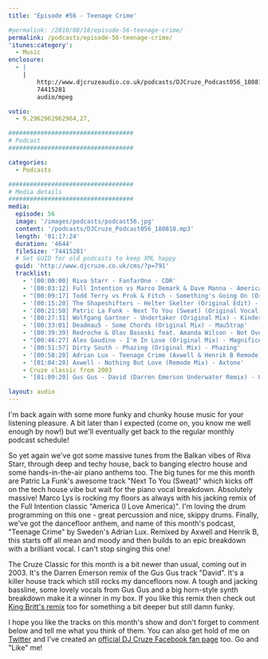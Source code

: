 ```yaml
---
title: 'Episode #56 - Teenage Crime'

#permalink: /2010/08/18/episode-56-teenage-crime/
permalink: /podcasts/episode-56-teenage-crime/
'itunes:category':
  - Music
enclosure:
  - |
    |
        http://www.djcruzeaudio.co.uk/podcasts/DJCruze_Podcast056_180810.mp3
        74415281
        audio/mpeg

votio:
  - 9.2962962962964,27,

###################################
# Podcast
###################################

categories:
  - Podcasts

###################################
# Media details
###################################
media:
  episode: 56
  image: '/images/podcasts/podcast56.jpg'
  content: '/podcasts/DJCruze_Podcast056_180810.mp3'
  length: '01:17:24'
  duration: '4644'
  fileSize: '74415281'
  # Set GUID for old podcasts to keep XML happy
  guid: 'http://www.djcruze.co.uk/cms/?p=791'
  tracklist:
    - '[00:00:00] Riva Starr - FanfarOne - CDR'
    - '[00:03:12] Full Intention vs Marco Demark & Dave Manna - America (I Love America) (LYS Remix) - Full Intention'
    - "[00:09:17] Todd Terry vs Prok & Fitch - Something's Going On (Original Mix) - Stealth Records"
    - '[00:15:20] The Shapeshifters - Helter Skelter (Original Edit) - Defected'
    - '[00:21:50] Patric La Funk - Next To You (Sweat) (Original Vocal Mix) - WePlay'
    - '[00:27:31] Wolfgang Gartner - Undertaker (Original Mix) - Kindergarten'
    - '[00:33:01] Deadmau5 - Some Chords (Original Mix) - Mau5trap'
    - '[00:39:39] Redroche & Olav Basoski feat. Amanda Wilson - Not Over You (Original Mix) - Eyezcream Records'
    - "[00:46:27] Alex Gaudino - I'm In Love (Original Mix) - Magnificent"
    - '[00:51:57] Dirty South - Phazing (Original Mix) - Phazing'
    - '[00:58:20] Adrian Lux - Teenage Crime (Axwell & Henrik B Remode) - Axtone Records'
    - '[01:04:20] Axwell - Nothing But Love (Remode Mix) - Axtone'
    - Cruze classic from 2003
    - '[01:09:20] Gus Gus - David (Darren Emerson Underwater Remix) - Underwater Records'

layout: audio
---
```


I'm back again with some more funky and chunky house music for your listening pleasure. A bit later than I expected (come on, you know me well enough by now!) but we'll eventually get back to the regular monthly podcast schedule!

So yet again we've got some massive tunes from the Balkan vibes of Riva Starr, through deep and techy house, back to banging electro house and some hands-in-the-air piano anthems too. The big tunes for me this month are Patric La Funk's awesome track "Next To You (Sweat)" which kicks off on the tech house vibe but wait for the piano vocal breakdown. Absolutely massive! Marco Lys is rocking my floors as always with his jacking remix of the Full Intention classic "America (I Love America)". I'm loving the drum programming on this one - great percussion and nice, skippy drums. Finally, we've got the dancefloor anthem, and name of this month's podcast, "Teenage Crime" by Sweden's Adrian Lux. Remixed by Axwell and Henrik B, this starts off all mean and moody and then builds to an epic breakdown with a brilliant vocal. I can't stop singing this one!

The Cruze Classic for this month is a bit newer than usual, coming out in 2003. It's the Darren Emerson remix of the Gus Gus track "David". It's a killer house track which still rocks my dancefloors now. A tough and jacking bassline, some lovely vocals from Gus Gus and a big horn-style synth breakdown make it a winner in my box. If you like this remix then check out [King Britt's remix][2] too for something a bit deeper but still damn funky.

I hope you like the tracks on this month's show and don't forget to comment below and tell me what you think of them. You can also get hold of me on [Twitter][3] and I've created an [official DJ Cruze Facebook fan page][4] too. Go and "Like" me!

[1]: http://www.djcruze.co.uk/cms/wp-content/uploads/2010/08/podcast56.jpg
[2]: http://www.youtube.com/watch?v=sBfnRUBM3ck
[3]: http://twitter.com/djcruze
[4]: http://www.facebook.com/housedjcruze
[5]: http://www.djcruze.co.uk/cms/wp-content/DownloadButton.gif
[6]: http://www.djcruzeaudio.co.uk/podcasts/DJCruze_Podcast056_180810.mp3
